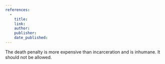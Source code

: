 ```yaml
---
references:
  -
    title: 
    link: 
    author: 
    publisher: 
    date_published: 
---
```


The death penalty is more expensive than incarceration and is inhumane. It should not be allowed.